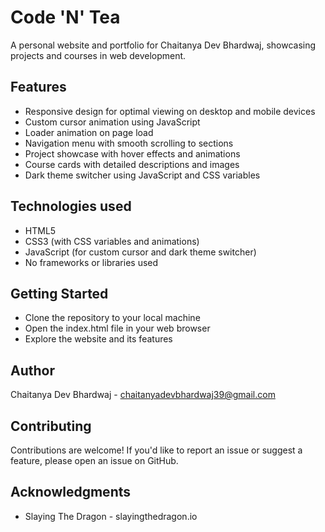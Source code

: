 # Code 'N' Tea

A personal website and portfolio for Chaitanya Dev Bhardwaj, showcasing projects and courses in web development.

## Features

- Responsive design for optimal viewing on desktop and mobile devices
- Custom cursor animation using JavaScript
- Loader animation on page load
- Navigation menu with smooth scrolling to sections
- Project showcase with hover effects and animations
- Course cards with detailed descriptions and images
- Dark theme switcher using JavaScript and CSS variables

## Technologies used

- HTML5
- CSS3 (with CSS variables and animations)
- JavaScript (for custom cursor and dark theme switcher)
- No frameworks or libraries used

## Getting Started

- Clone the repository to your local machine
- Open the index.html file in your web browser
- Explore the website and its features

## Author

Chaitanya Dev Bhardwaj - chaitanyadevbhardwaj39@gmail.com

## Contributing

Contributions are welcome! If you'd like to report an issue or suggest a feature, please open an issue on GitHub.

## Acknowledgments

- Slaying The Dragon - slayingthedragon.io